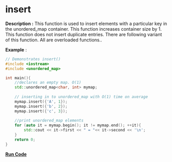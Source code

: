 # insert

**Description :** This function is used to insert elements with a particular key in the unordered_map container. This function increases container size by 1. This function does not insert duplicate entries. There are following variant of this function. All are overloaded functions..

**Example** :

```cpp
// Demonstrates insert() 
#include <iostream>
#include <unordered_map>

int main(){
    //declares an empty map. O(1)
    std::unordered_map<char, int> mymap; 
    
    // inserting in to unordered_map with O(1) time on average
    mymap.insert({'A', 1});
    mymap.insert({'b', 2});
    mymap.insert({'c', 3});
  
    //print unordered_map elements
    for (auto it = mymap.begin(); it != mymap.end(); ++it){ 
        std::cout << it->first << " = "<< it->second << '\n'; 
    }
    return 0;
}

```
**[Run Code](https://rextester.com/LATVH60012)**
